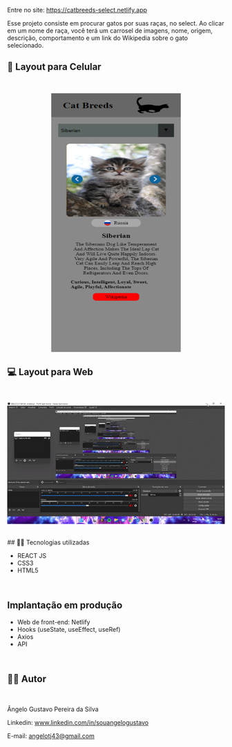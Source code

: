 Entre no site: https://catbreeds-select.netlify.app


<p>
Esse projeto consiste em procurar gatos por suas raças, no select. Ao clicar em um nome de raça, você terá um carrosel de imagens, nome, origem, descrição, comportamento e um link do Wikipedia sobre o gato selecionado.
</p>

## 📱 Layout para Celular
<br>
<p align='center'>
<img width='300' height='600' src='/image/screencapture-catbreeds-select-netlify-app-2022-09-01-13_29_29.png'>
</p>

## 💻 Layout para Web
<br>
<p align='center'>
<img width='700' src='/image/2022-09-01 13-34-47.gif'>
</p>

<br>
## 🧑‍💻 Tecnologias utilizadas
<br>

- REACT JS
- CSS3
- HTML5
<br>

## Implantação em produção

- Web de front-end: Netlify
- Hooks (useState, useEffect, useRef)
- Axios
- API
<br>

## 🧑‍💻 Autor
<br>

Ângelo Gustavo Pereira da Silva

Linkedin: www.linkedin.com/in/souangelogustavo

E-mail: angelotj43@gmail.com
